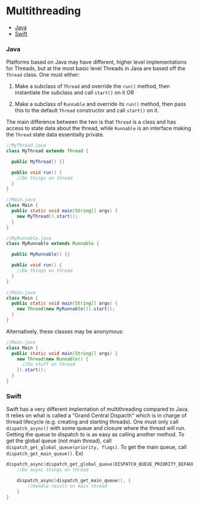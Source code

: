 # Multithreading

* [Java](#java)
* [Swift](#swift)

### Java

Platforms based on Java may have different, higher level implementations for Threads, but at the most basic level Threads in Java are based off the `Thread` class. One must either:

1. Make a subclass of `Thread` and override the `run()` method, then instantiate the subclass and call `start()` on it OR

2. Make a subclass of `Runnable` and override its `run()` method, then pass this to the default `Thread` constructor and call `start()` on it.

The main difference between the two is that `Thread` is a class and has access to state data about the thread, while `Runnable` is an interface making the `Thread` state data essentially private.

```java
//MyThread.java
class MyThread extends Thread {

  public MyThread() {}

  public void run() {
    //Do things on thread
  }
}

//Main.java
class Main {
  public static void main(String[] args) {
    new MyThread().start();
  }
}
```

```java
//MyRunnable.java
class MyRunnable extends Runnable {

  public MyRunnable() {}

  public void run() {
    //Do things on thread
  }
}

//Main.java
class Main {
  public static void main(String[] args) {
    new Thread(new MyRunnable()).start();
  }
}
```

Alternatively, these classes may be anonymous:

```java
//Main.java
class Main {
  public static void main(String[] args) {
    new Thread(new Runnable() {
      //Do stuff on thread
    }).start();
  }
}
```

### Swift

Swift has a very different implentation of multithreading compared to Java. It relies on what is called a "Grand Central Dispacth" which is in charge of thread lifecycle (e.g. creating and starting threads). One must only call `dispatch_async()` with some queue and closure where the thread will run. Getting the queue to dispatch to is as easy as calling another method. To get the global queue (not main thread), call `dispatch_get_global_queue(priority, flags)`. To get the main queue, call `dispatch_get_main_queue()`. Ex)

```swift
dispatch_async(dispatch_get_global_queue(DISPATCH_QUEUE_PRIORITY_DEFAULT, 0), {
	//Do async things on thread

	dispatch_async(dispatch_get_main_queue(), {
		//Handle result on main thread
	}
}
```
